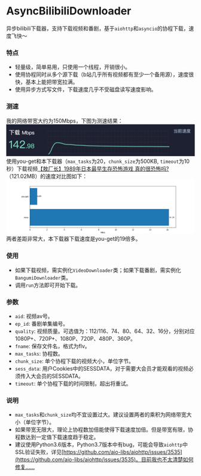# AsyncBilibiliDownloader
异步bilibili下载器，支持下载视频和番剧，基于`aiohttp`和`asyncio`的协程下载，速度飞快～

### 特点
- 轻量级，简单易用，只使用一个线程，开销很小。
- 使用协程同时从多个源下载（b站几乎所有视频都有至少一个备用源），速度很快，基本上能把带宽拉满。
- 使用异步方式写文件，下载速度几乎不受磁盘读写速度影响。

### 测速
我的网络带宽大约为150Mbps，下图为测速结果：
![image](./imgs/speed_test.jpg)
使用you-get和本下载器（`max_tasks`为20，`chunk_size`为500KB, `timeout`为10秒）下载视频[【敖厂长】1989年日本最早生存恐怖游戏 真的很恐怖吗?](https://www.bilibili.com/video/av89685634)（121.02MB）的速度对比图如下：
![image](./imgs/compare.png)
两者差距非常大，本下载器下载速度是you-get的19倍多。

### 使用
- 如果下载视频，需实例化`VideoDownloader`类；如果下载番剧，需实例化`BangumiDownloader`类。
- 调用`run`方法即可开始下载。

### 参数
- `aid`: 视频av号。
- `ep_id`: 番剧单集编号。
- `quality`: 视频质量。可选值为：112/116、74、80、64、32、16分，分别对应1080P+、720P+、1080P、720P、480P、360P。
- `fname`: 保存文件名，格式为flv。
- `max_tasks`: 协程数。
- `chunk_size`: 单个协程下载的视频大小，单位字节。
- `sess_data`: 用户Cookies中的SESSDATA，对于需要大会员才能观看的视频必须传入大会员的SESSDATA。
- `timeout`: 单个协程下载的时间限制，超出将重试。

### 说明
- `max_tasks`和`chunk_size`均不宜设置过大。建议设置两者的乘积为网络带宽大小（单位字节）。
- 如果带宽无限大，理论上协程数加倍能使得下载速度加倍。但是带宽有限，协程数达到一定值下载速度趋于稳定。
- 建议使用Python3.6版本，Python3.7版本中有bug，可能会导致`aiohttp`中SSL验证失败，详见[https://github.com/aio-libs/aiohttp/issues/3535](https://github.com/aio-libs/aiohttp/issues/3535)。目前我也不太清楚如何修复……